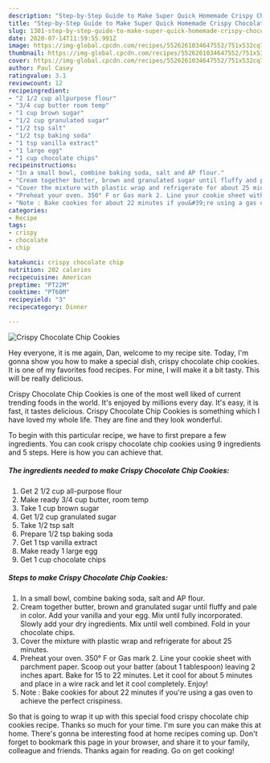 ```yaml
---
description: "Step-by-Step Guide to Make Super Quick Homemade Crispy Chocolate Chip Cookies"
title: "Step-by-Step Guide to Make Super Quick Homemade Crispy Chocolate Chip Cookies"
slug: 1301-step-by-step-guide-to-make-super-quick-homemade-crispy-chocolate-chip-cookies
date: 2020-07-14T11:59:55.991Z
image: https://img-global.cpcdn.com/recipes/5526261034647552/751x532cq70/crispy-chocolate-chip-cookies-recipe-main-photo.jpg
thumbnail: https://img-global.cpcdn.com/recipes/5526261034647552/751x532cq70/crispy-chocolate-chip-cookies-recipe-main-photo.jpg
cover: https://img-global.cpcdn.com/recipes/5526261034647552/751x532cq70/crispy-chocolate-chip-cookies-recipe-main-photo.jpg
author: Paul Casey
ratingvalue: 3.1
reviewcount: 12
recipeingredient:
- "2 1/2 cup allpurpose flour"
- "3/4 cup butter room temp"
- "1 cup brown sugar"
- "1/2 cup granulated sugar"
- "1/2 tsp salt"
- "1/2 tsp baking soda"
- "1 tsp vanilla extract"
- "1 large egg"
- "1 cup chocolate chips"
recipeinstructions:
- "In a small bowl, combine baking soda, salt and AP flour."
- "Cream together butter, brown and granulated sugar until fluffy and pale in color. Add your vanilla and your egg. Mix until fully incorporated. Slowly add your dry ingredients. Mix until well combined. Fold in your chocolate chips."
- "Cover the mixture with plastic wrap and refrigerate for about 25 minutes."
- "Preheat your oven. 350° F or Gas mark 2. Line your cookie sheet with parchment paper. Scoop out your batter (about 1 tablespoon) leaving 2 inches apart. Bake for 15 to 22 minutes. Let it cool for about 5 minutes and place in a wire rack and let it cool completely. Enjoy!"
- "Note : Bake cookies for about 22 minutes if you&#39;re using a gas oven to achieve the perfect crispiness."
categories:
- Recipe
tags:
- crispy
- chocolate
- chip

katakunci: crispy chocolate chip 
nutrition: 202 calories
recipecuisine: American
preptime: "PT22M"
cooktime: "PT60M"
recipeyield: "3"
recipecategory: Dinner

---
```



![Crispy Chocolate Chip Cookies](https://img-global.cpcdn.com/recipes/5526261034647552/751x532cq70/crispy-chocolate-chip-cookies-recipe-main-photo.jpg)

Hey everyone, it is me again, Dan, welcome to my recipe site. Today, I'm gonna show you how to make a special dish, crispy chocolate chip cookies. It is one of my favorites food recipes. For mine, I will make it a bit tasty. This will be really delicious.

Crispy Chocolate Chip Cookies is one of the most well liked of current trending foods in the world. It's enjoyed by millions every day. It's easy, it is fast, it tastes delicious. Crispy Chocolate Chip Cookies is something which I have loved my whole life. They are fine and they look wonderful.




To begin with this particular recipe, we have to first prepare a few ingredients. You can cook crispy chocolate chip cookies using 9 ingredients and 5 steps. Here is how you can achieve that.

<!--inarticleads1-->

##### The ingredients needed to make Crispy Chocolate Chip Cookies:

1. Get 2 1/2 cup all-purpose flour
1. Make ready 3/4 cup butter, room temp
1. Take 1 cup brown sugar
1. Get 1/2 cup granulated sugar
1. Take 1/2 tsp salt
1. Prepare 1/2 tsp baking soda
1. Get 1 tsp vanilla extract
1. Make ready 1 large egg
1. Get 1 cup chocolate chips




<!--inarticleads2-->

##### Steps to make Crispy Chocolate Chip Cookies:

1. In a small bowl, combine baking soda, salt and AP flour.
1. Cream together butter, brown and granulated sugar until fluffy and pale in color. Add your vanilla and your egg. Mix until fully incorporated. Slowly add your dry ingredients. Mix until well combined. Fold in your chocolate chips.
1. Cover the mixture with plastic wrap and refrigerate for about 25 minutes.
1. Preheat your oven. 350° F or Gas mark 2. Line your cookie sheet with parchment paper. Scoop out your batter (about 1 tablespoon) leaving 2 inches apart. Bake for 15 to 22 minutes. Let it cool for about 5 minutes and place in a wire rack and let it cool completely. Enjoy!
1. Note : Bake cookies for about 22 minutes if you&#39;re using a gas oven to achieve the perfect crispiness.




So that is going to wrap it up with this special food crispy chocolate chip cookies recipe. Thanks so much for your time. I'm sure you can make this at home. There's gonna be interesting food at home recipes coming up. Don't forget to bookmark this page in your browser, and share it to your family, colleague and friends. Thanks again for reading. Go on get cooking!
